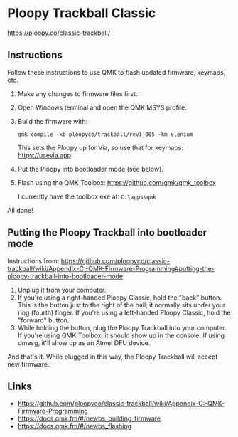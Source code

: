 # Ploopy Trackball Classic
https://ploopy.co/classic-trackball/

## Instructions
Follow these instructions to use QMK to flash updated firmware, keymaps, etc.

1. Make any changes to firmware files first.
2. Open Windows terminal and open the QMK MSYS profile.
3. Build the firmware with:
    ```
    qmk compile -kb ploopyco/trackball/rev1_005 -km elenium
    ```

    This sets the Ploopy up for Via, so use that for keymaps:
    https://usevia.app

4. Put the Ploopy into bootloader mode (see below).
5. Flash using the QMK Toolbox: https://github.com/qmk/qmk_toolbox

    I currently have the toolbox exe at: `C:\apps\qmk`

All done!

## Putting the Ploopy Trackball into bootloader mode
Instructions from: https://github.com/ploopyco/classic-trackball/wiki/Appendix-C:-QMK-Firmware-Programming#putting-the-ploopy-trackball-into-bootloader-mode

1. Unplug it from your computer.
2. If you're using a right-handed Ploopy Classic, hold the "back" button. This is the button just to the right of the ball; it normally sits under your ring (fourth) finger. If you're using a left-handed Ploopy Classic, hold the "forward" button.
3. While holding the button, plug the Ploopy Trackball into your computer. If you're using QMK Toolbox, it should show up in the console. If using dmesg, it'll show up as an Atmel DFU device.

And that's it. While plugged in this way, the Ploopy Trackball will accept new firmware.

## Links
- https://github.com/ploopyco/classic-trackball/wiki/Appendix-C:-QMK-Firmware-Programming
- https://docs.qmk.fm/#/newbs_building_firmware
- https://docs.qmk.fm/#/newbs_flashing